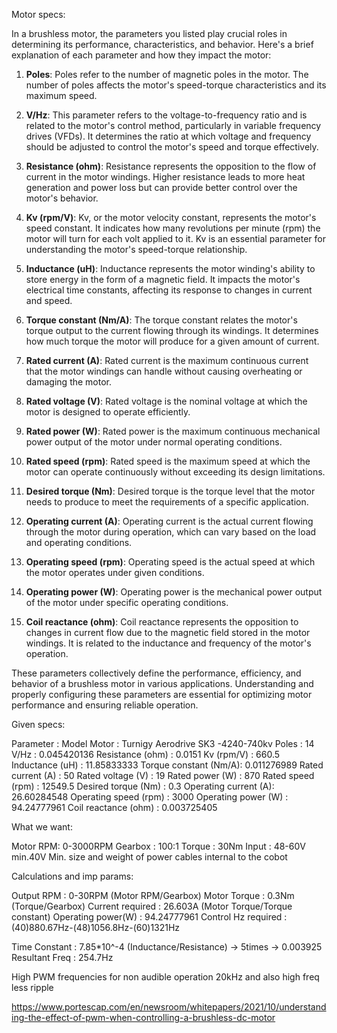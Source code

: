 Motor specs:

In a brushless motor, the parameters you listed play crucial roles in determining its performance, characteristics, and behavior. Here's a brief explanation of each parameter and how they impact the motor:

1. **Poles**: Poles refer to the number of magnetic poles in the motor. The number of poles affects the motor's speed-torque characteristics and its maximum speed.

2. **V/Hz**: This parameter refers to the voltage-to-frequency ratio and is related to the motor's control method, particularly in variable frequency drives (VFDs). It determines the ratio at which voltage and frequency should be adjusted to control the motor's speed and torque effectively.

3. **Resistance (ohm)**: Resistance represents the opposition to the flow of current in the motor windings. Higher resistance leads to more heat generation and power loss but can provide better control over the motor's behavior.

4. **Kv (rpm/V)**: Kv, or the motor velocity constant, represents the motor's speed constant. It indicates how many revolutions per minute (rpm) the motor will turn for each volt applied to it. Kv is an essential parameter for understanding the motor's speed-torque relationship.

5. **Inductance (uH)**: Inductance represents the motor winding's ability to store energy in the form of a magnetic field. It impacts the motor's electrical time constants, affecting its response to changes in current and speed.

6. **Torque constant (Nm/A)**: The torque constant relates the motor's torque output to the current flowing through its windings. It determines how much torque the motor will produce for a given amount of current.

7. **Rated current (A)**: Rated current is the maximum continuous current that the motor windings can handle without causing overheating or damaging the motor.

8. **Rated voltage (V)**: Rated voltage is the nominal voltage at which the motor is designed to operate efficiently.

9. **Rated power (W)**: Rated power is the maximum continuous mechanical power output of the motor under normal operating conditions.

10. **Rated speed (rpm)**: Rated speed is the maximum speed at which the motor can operate continuously without exceeding its design limitations.

11. **Desired torque (Nm)**: Desired torque is the torque level that the motor needs to produce to meet the requirements of a specific application.

12. **Operating current (A)**: Operating current is the actual current flowing through the motor during operation, which can vary based on the load and operating conditions.

13. **Operating speed (rpm)**: Operating speed is the actual speed at which the motor operates under given conditions.

14. **Operating power (W)**: Operating power is the mechanical power output of the motor under specific operating conditions.

15. **Coil reactance (ohm)**: Coil reactance represents the opposition to changes in current flow due to the magnetic field stored in the motor windings. It is related to the inductance and frequency of the motor's operation.

These parameters collectively define the performance, efficiency, and behavior of a brushless motor in various applications. Understanding and properly configuring these parameters are essential for optimizing motor performance and ensuring reliable operation.




Given specs:

Parameter	          :  Model
Motor	              :  Turnigy Aerodrive SK3 -4240-740kv
Poles	              :  14
V/Hz	              :  0.045420136
Resistance (ohm)	  :  0.0151
Kv (rpm/V)	          :  660.5
Inductance (uH)	      :  11.85833333
Torque constant (Nm/A):	 0.011276989
Rated current (A)	  :  50
Rated voltage (V)	  :  19
Rated power (W)	      :  870
Rated speed (rpm)	  :  12549.5
Desired torque (Nm)	  :  0.3
Operating current  (A):	 26.60284548
Operating speed (rpm) :	 3000
Operating power (W)	  :  94.24777961
Coil reactance (ohm)  :	 0.003725405

What we want:

Motor RPM: 0-3000RPM
Gearbox  : 100:1
Torque   : 30Nm
Input    : 48-60V min.40V
Min. size and weight of power cables internal to the cobot

Calculations and imp params:

Output RPM          : 0-30RPM (Motor RPM/Gearbox)
Motor Torque        : 0.3Nm (Torque/Gearbox)
Current required    : 26.603A (Motor Torque/Torque constant)
Operating power(W)	: 94.24777961
Control Hz required : (40)880.67Hz-(48)1056.8Hz-(60)1321Hz

Time Constant       : 7.85*10^-4 (Inductance/Resistance) -> 5times -> 0.003925
Resultant Freq      : 254.7Hz

High PWM frequencies for non audible operation 20kHz and also high freq less ripple


https://www.portescap.com/en/newsroom/whitepapers/2021/10/understanding-the-effect-of-pwm-when-controlling-a-brushless-dc-motor

